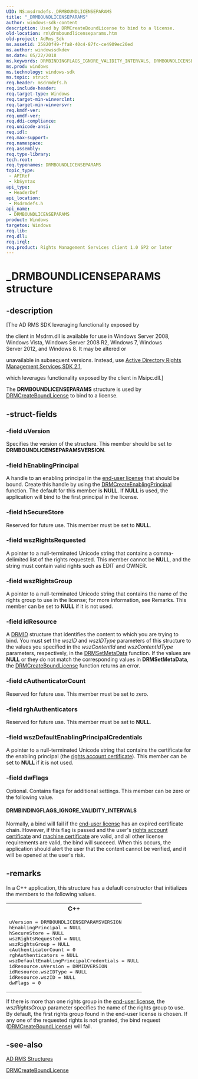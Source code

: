 ```yaml
---
UID: NS:msdrmdefs._DRMBOUNDLICENSEPARAMS
title: "_DRMBOUNDLICENSEPARAMS"
author: windows-sdk-content
description: Used by DRMCreateBoundLicense to bind to a license.
old-location: rm\drmboundlicenseparams.htm
old-project: AdRms_Sdk
ms.assetid: 25820f49-ffa8-40c4-87fc-ce4909ec20ed
ms.author: windowssdkdev
ms.date: 05/22/2018
ms.keywords: DRMBINDINGFLAGS_IGNORE_VALIDITY_INTERVALS, DRMBOUNDLICENSEPARAMS, DRMBOUNDLICENSEPARAMS structure [Active Directory Rights Management Services SDK 1.0], _DRMBOUNDLICENSEPARAMS, msdrmdefs/DRMBOUNDLICENSEPARAMS, rm.drmboundlicenseparams
ms.prod: windows
ms.technology: windows-sdk
ms.topic: struct
req.header: msdrmdefs.h
req.include-header: 
req.target-type: Windows
req.target-min-winverclnt: 
req.target-min-winversvr: 
req.kmdf-ver: 
req.umdf-ver: 
req.ddi-compliance: 
req.unicode-ansi: 
req.idl: 
req.max-support: 
req.namespace: 
req.assembly: 
req.type-library: 
tech.root: 
req.typenames: DRMBOUNDLICENSEPARAMS
topic_type:
 - APIRef
 - kbSyntax
api_type:
 - HeaderDef
api_location:
 - Msdrmdefs.h
api_name:
 - DRMBOUNDLICENSEPARAMS
product: Windows
targetos: Windows
req.lib: 
req.dll: 
req.irql: 
req.product: Rights Management Services client 1.0 SP2 or later
---
```


# _DRMBOUNDLICENSEPARAMS structure


## -description


<p class="CCE_Message">[The AD RMS SDK leveraging functionality exposed by 

the client in Msdrm.dll is available for use in Windows Server 2008, Windows Vista, Windows Server 2008 R2, Windows 7, Windows Server 2012, and Windows 8. It may be altered or 

unavailable in subsequent versions. Instead, use <a href="https://msdn.microsoft.com/a7900f40-4c53-4760-8e5a-9c88149f86d0">Active Directory Rights Management Services SDK 2.1</a>, 

which leverages functionality exposed by the client in Msipc.dll.]

The <b>DRMBOUNDLICENSEPARAMS</b> structure is used by <a href="https://msdn.microsoft.com/102fa347-47be-4dc7-ba17-3f1ad3735b00">DRMCreateBoundLicense</a> to bind to a license.


## -struct-fields




### -field uVersion

Specifies the version of the structure. This member should be set to <b>DRMBOUNDLICENSEPARAMSVERSION</b>.


### -field hEnablingPrincipal

A handle to an enabling principal in the <a href="https://msdn.microsoft.com/library/Aa368574(v=VS.85).aspx">end-user license</a> that should be bound. Create this handle by using the <a href="https://msdn.microsoft.com/92858a46-cef5-4d25-9f3c-cbb343743565">DRMCreateEnablingPrincipal</a> function. The default for this member is <b>NULL</b>. If <b>NULL</b> is used, the application will bind to the first principal in the license.


### -field hSecureStore

Reserved for future use. This member must be set to <b>NULL</b>.


### -field wszRightsRequested

A pointer to a null-terminated Unicode string that contains a comma-delimited list of the rights requested. This member cannot be <b>NULL</b>, and the string must contain valid rights such as EDIT and OWNER.


### -field wszRightsGroup

A pointer to a null-terminated Unicode string that contains the name of the rights group to use in the license; for more information, see Remarks. This member can be set to <b>NULL</b> if it is not used.


### -field idResource

A <a href="https://msdn.microsoft.com/8b7f22e0-586e-4950-94fe-868b3fc91ffa">DRMID</a> structure that identifies the content to which you are trying to bind. You must set the <i>wszID</i> and <i>wszIDType</i> parameters of this structure to the  values you  specified in the <i>wszContentId</i> and <i>wszContentIdType</i> parameters, respectively, in the <a href="https://msdn.microsoft.com/dcf95e9e-e2de-449e-a45a-4974094ecb7e">DRMSetMetaData</a> function. If the values are <b>NULL</b> or they do not match the corresponding values in <b>DRMSetMetaData</b>,  the <a href="https://msdn.microsoft.com/102fa347-47be-4dc7-ba17-3f1ad3735b00">DRMCreateBoundLicense</a> function returns an error.


### -field cAuthenticatorCount

Reserved for future use. This member must be set to zero.


### -field rghAuthenticators

Reserved for future use. This member must be set to <b>NULL</b>.


### -field wszDefaultEnablingPrincipalCredentials

A pointer to a null-terminated Unicode string that contains the certificate for the enabling principal (the <a href="https://msdn.microsoft.com/library/ms682864(v=VS.85).aspx">rights account certificate</a>). This member can be set to <b>NULL</b> if it is not used.


### -field dwFlags

Optional. Contains flags for additional settings. This member can be zero or the following value.



#### DRMBINDINGFLAGS_IGNORE_VALIDITY_INTERVALS

Normally, a bind will fail if the <a href="https://msdn.microsoft.com/library/Aa368574(v=VS.85).aspx">end-user license</a> has an expired certificate chain. However, if this flag is passed and the user's <a href="https://msdn.microsoft.com/library/ms682864(v=VS.85).aspx">rights account certificate</a> and <a href="https://msdn.microsoft.com/library/Ff951645(v=VS.85).aspx">machine certificate</a> are valid, and all other license requirements are valid, the bind will succeed. When this occurs, the application should alert the user that the content cannot be verified, and it will be opened at the user's risk.


## -remarks



In a C++ application, this structure has a default constructor that initializes the members to the following values.

<div class="code"><span codelanguage="ManagedCPlusPlus"><table>
<tr>
<th>C++</th>
</tr>
<tr>
<td>
<pre>uVersion = DRMBOUNDLICENSEPARAMSVERSION
hEnablingPrincipal = NULL
hSecureStore = NULL
wszRightsRequested = NULL
wszRightsGroup = NULL
cAuthenticatorCount = 0
rghAuthenticators = NULL
wszDefaultEnablingPrincipalCredentials = NULL
idResource.uVersion = DRMIDVERSION
idResource.wszIDType = NULL
idResource.wszID = NULL
dwFlags = 0</pre>
</td>
</tr>
</table></span></div>
If there is more than one rights group in the <a href="https://msdn.microsoft.com/library/Aa368574(v=VS.85).aspx">end-user license</a>, the <i>wszRightsGroup</i> parameter specifies the name of the rights group to use. By default, the first rights group found in the end-user license is chosen. If any one of the requested rights is not granted, the bind request (<a href="https://msdn.microsoft.com/102fa347-47be-4dc7-ba17-3f1ad3735b00">DRMCreateBoundLicense</a>) will fail.




## -see-also




<a href="https://msdn.microsoft.com/06a0c6d2-108d-4c72-9ae6-8959304602c5">AD RMS Structures</a>



<a href="https://msdn.microsoft.com/102fa347-47be-4dc7-ba17-3f1ad3735b00">DRMCreateBoundLicense</a>
 

 

